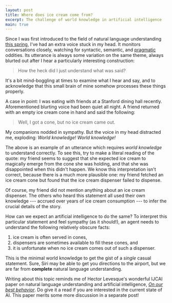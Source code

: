 ```yaml
---
layout: post
title: Where does ice cream come from?
excerpt: The challenge of world knowledge in artificial intelligence
main: true
---
```


Since I was first introduced to the field of natural language understanding
[this spring][1], I've had an extra voice stuck in my head. It monitors
conversations closely, watching for syntactic, semantic, and [pragmatic][2]
oddities. Its utterance is always some variation on the same theme, always
blurted out after I hear a particularly interesting construction:

> How the heck did I just understand what was said?

It's a bit mind-boggling at times to examine what I hear and say, and to
acknowledge that this small brain of mine somehow processes these things
properly.

A case in point: I was eating with friends at a Stanford dining hall recently.
Aforementioned blurting voice had been quiet all night. A friend returned with
an empty ice cream cone in hand and said the following:

> Well, I got a cone, but no ice cream came out.

My companions nodded in sympathy. But the voice in my head distracted me,
exploding: *World knowledge! World knowledge!*

The above is an example of an utterance which requires *world knowledge* to
understand correctly. To see this, try to make a literal reading of the quote:
my friend seems to suggest that she expected ice cream to magically emerge from
the cone she was holding, and that she was disappointed when this didn't happen.
We know this interpretation isn't correct, because there is a much more
plausible one: my friend fetched an ice cream cone but found that the ice cream
dispenser failed to dispense.

Of course, my friend did not mention anything about an ice cream dispenser. The
others who heard this statement all used their own knowledge --- accrued over
years of ice cream consumption --- to infer the crucial details of the story.

How can we expect an artificial intelligence to do the same? To interpret this
particular statement and feel sympathy (as it should!), an agent needs to
understand the following relatively obscure facts:

1. ice cream is often served in cones,
2. dispensers are sometimes available to fill these cones, and
3. it is unfortunate when no ice cream comes out of such a dispenser.

This is the minimal world knowledge to get the gist of a *single* casual
statement. Sure, Siri may be able to get you directions to the airport, but we
are far from **complete** natural language understanding.

Writing about this topic reminds me of Hector Levesque's wonderful IJCAI paper
on natural language understanding and artificial intelligence,
[*On our best behavior*][3]. Do give it a read if you are interested in the
current state of AI. This paper merits some more discussion in a separate post!

[1]: http://cs224u.stanford.edu
[2]: http://en.wikipedia.org/wiki/Pragmatics
[3]: http://ijcai13.org/files/summary/hlevesque.pdf
